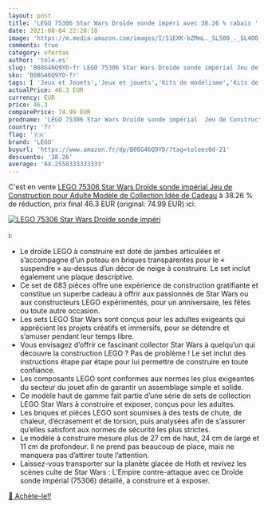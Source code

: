 ```yaml
---
layout: post
title: 'LEGO 75306 Star Wars Droïde sonde impéri avec 38.26 % rabais '
date: 2021-08-04 22:28:18
image: 'https://m.media-amazon.com/images/I/51EXK-bZMmL._SL500_._SL400_.jpg'
comments: true
category: ofertas
author: 'tole.es'
slug: 'B08G46Q9YD-fr LEGO 75306 Star Wars Droïde sonde impérial Jeu de...'
sku: 'B08G46Q9YD-fr'
tags: [ 'Jeux et Jouets','Jeux et jouets','Kits de modélisme','Kits de modélisme de robotique','Maquettes et modélisme','lego', ]
actualPrice: 46.3 EUR
currency: EUR
price: 46.3
comparePrice: 74.99 EUR
prodname: 'LEGO 75306 Star Wars Droïde sonde impérial  Jeu de Construction pour Adulte  Modèle de Collection  Idée de Cadeau'
country: 'fr'
flag: '🇫🇷'
brand: 'LEGO'
buyurl: 'https://www.amazon.fr/dp/B08G46Q9YD/?tag=tolees0d-21'
descuento: '38.26'
average: '64.2558333333333'
---
```


C'est en vente [LEGO 75306 Star Wars Droïde sonde impérial  Jeu de Construction pour Adulte  Modèle de Collection  Idée de Cadeau](https://www.amazon.fr/dp/B08G46Q9YD/?tag=tolees0d-21)  à  38.26 % de réduction, prix final  46.3 EUR (original: 74.99 EUR) ici:

[![LEGO 75306 Star Wars Droïde sonde impéri](https://m.media-amazon.com/images/I/51EXK-bZMmL._SL500_._SL400_.jpg)](https://www.amazon.fr/dp/B08G46Q9YD/?tag=tolees0d-21)

ℹ️:

- Le droïde LEGO à construire est doté de jambes articulées et s’accompagne d’un poteau en briques transparentes pour le « suspendre » au-dessus d’un décor de neige à construire. Le set inclut également une plaque descriptive.
- Ce set de 683 pièces offre une expérience de construction gratifiante et constitue un superbe cadeau à offrir aux passionnés de Star Wars ou aux constructeurs LEGO expérimentés, pour un anniversaire, les fêtes ou toute autre occasion.
- Les sets LEGO Star Wars sont conçus pour les adultes exigeants qui apprécient les projets créatifs et immersifs, pour se détendre et s’amuser pendant leur temps libre.
- Vous envisagez d’offrir ce fascinant collector Star Wars à quelqu’un qui découvre la construction LEGO ? Pas de problème ! Le set inclut des instructions étape par étape pour lui permettre de construire en toute confiance.
- Les composants LEGO sont conformes aux normes les plus exigeantes du secteur du jouet afin de garantir un assemblage simple et solide.
- Ce modèle haut de gamme fait partie d’une série de sets de collection LEGO Star Wars à construire et exposer, conçus pour les adultes.
- Les briques et pièces LEGO sont soumises à des tests de chute, de chaleur, d’écrasement et de torsion, puis analysées afin de s’assurer qu’elles satisfont aux normes de sécurité les plus strictes.
- Le modèle à construire mesure plus de 27 cm de haut, 24 cm de large et 11 cm de profondeur. Il ne prend pas beaucoup de place, mais ne manquera pas d’attirer toute l’attention.
- Laissez-vous transporter sur la planète glacée de Hoth et revivez les scènes culte de Star Wars : L’Empire contre-attaque avec ce Droïde sonde impérial (75306) détaillé, à construire et à exposer.

[🛒 Achète-le!!](https://www.amazon.fr/dp/B08G46Q9YD/?tag=tolees0d-21)
